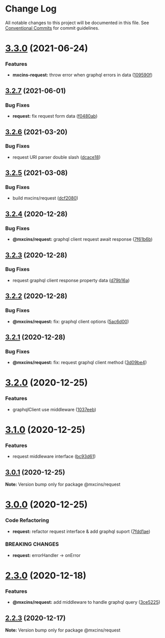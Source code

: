 # Change Log

All notable changes to this project will be documented in this file.
See [Conventional Commits](https://conventionalcommits.org) for commit guidelines.

# [3.3.0](https://github.com/maxiaochuan/mxcins/tree/master/packages/mxcins-reqeust/compare/@mxcins/request@3.2.7...@mxcins/request@3.3.0) (2021-06-24)


### Features

* **mxcins-request:** throw error when graphql errors in data ([109590f](https://github.com/maxiaochuan/mxcins/tree/master/packages/mxcins-reqeust/commit/109590f3dd02f6f107d24df5d226525939c67557))





## [3.2.7](https://github.com/maxiaochuan/mxcins/tree/master/packages/mxcins-reqeust/compare/@mxcins/request@3.2.6...@mxcins/request@3.2.7) (2021-06-01)


### Bug Fixes

* **request:** fix request form data ([f0480ab](https://github.com/maxiaochuan/mxcins/tree/master/packages/mxcins-reqeust/commit/f0480abc0d31762198626fd0508f534ed778e349))





## [3.2.6](https://github.com/maxiaochuan/mxcins/tree/master/packages/mxcins-reqeust/compare/@mxcins/request@3.2.5...@mxcins/request@3.2.6) (2021-03-20)


### Bug Fixes

* request URI parser double slash ([dcace18](https://github.com/maxiaochuan/mxcins/tree/master/packages/mxcins-reqeust/commit/dcace183f9e41e8d451a549ff7e77bb2974691e5))





## [3.2.5](https://github.com/maxiaochuan/mxcins/tree/master/packages/mxcins-reqeust/compare/@mxcins/request@3.2.4...@mxcins/request@3.2.5) (2021-03-08)


### Bug Fixes

* build mxcins/request ([dcf2080](https://github.com/maxiaochuan/mxcins/tree/master/packages/mxcins-reqeust/commit/dcf20806006f4d81c88fd561fc5fad6627063dab))





## [3.2.4](https://github.com/maxiaochuan/mxcins/tree/master/packages/mxcins-reqeust/compare/@mxcins/request@3.2.3...@mxcins/request@3.2.4) (2020-12-28)


### Bug Fixes

* **@mxcins/request:** graphql client request await response ([7f61b6b](https://github.com/maxiaochuan/mxcins/tree/master/packages/mxcins-reqeust/commit/7f61b6b00ba0083e975ee3b6338210220f097909))





## [3.2.3](https://github.com/maxiaochuan/mxcins/tree/master/packages/mxcins-reqeust/compare/@mxcins/request@3.2.2...@mxcins/request@3.2.3) (2020-12-28)


### Bug Fixes

* request graphql client response property data ([d79b16a](https://github.com/maxiaochuan/mxcins/tree/master/packages/mxcins-reqeust/commit/d79b16a41dd3da19fba246da78c1efc61e1ccb74))





## [3.2.2](https://github.com/maxiaochuan/mxcins/tree/master/packages/mxcins-reqeust/compare/@mxcins/request@3.2.1...@mxcins/request@3.2.2) (2020-12-28)


### Bug Fixes

* **@mxcins/request:** fix: graphql client options ([5ac6d00](https://github.com/maxiaochuan/mxcins/tree/master/packages/mxcins-reqeust/commit/5ac6d009136a75327fa74cc93b0bd15bbd42575b))





## [3.2.1](https://github.com/maxiaochuan/mxcins/tree/master/packages/mxcins-reqeust/compare/@mxcins/request@3.2.0...@mxcins/request@3.2.1) (2020-12-28)


### Bug Fixes

* **@mxcins/request:** fix: request graphql client method ([3d09be4](https://github.com/maxiaochuan/mxcins/tree/master/packages/mxcins-reqeust/commit/3d09be4ee465ab580a43b2661f502e8886bc6174))





# [3.2.0](https://github.com/maxiaochuan/mxcins/tree/master/packages/mxcins-reqeust/compare/@mxcins/request@3.1.0...@mxcins/request@3.2.0) (2020-12-25)


### Features

* graphqlClient use middleware ([1037eeb](https://github.com/maxiaochuan/mxcins/tree/master/packages/mxcins-reqeust/commit/1037eebbb54d37427229f4cf043d5238fcfc2beb))





# [3.1.0](https://github.com/maxiaochuan/mxcins/tree/master/packages/mxcins-reqeust/compare/@mxcins/request@3.0.1...@mxcins/request@3.1.0) (2020-12-25)


### Features

* request middleware interface ([bc93d61](https://github.com/maxiaochuan/mxcins/tree/master/packages/mxcins-reqeust/commit/bc93d618d8247c4af36522b4d5eeff9404bb35b4))





## [3.0.1](https://github.com/maxiaochuan/mxcins/tree/master/packages/mxcins-reqeust/compare/@mxcins/request@3.0.0...@mxcins/request@3.0.1) (2020-12-25)

**Note:** Version bump only for package @mxcins/request





# [3.0.0](https://github.com/maxiaochuan/mxcins/tree/master/packages/mxcins-reqeust/compare/@mxcins/request@2.3.0...@mxcins/request@3.0.0) (2020-12-25)


### Code Refactoring

* **request:** refactor request interface & add graphql suport ([7fdd1ae](https://github.com/maxiaochuan/mxcins/tree/master/packages/mxcins-reqeust/commit/7fdd1aeea7b7e6dc5b5f36f9afb556a1827a4d4a))


### BREAKING CHANGES

* **request:** errorHandler -> onError





# [2.3.0](https://github.com/maxiaochuan/mxcins/tree/master/packages/mxcins-reqeust/compare/@mxcins/request@2.2.3...@mxcins/request@2.3.0) (2020-12-18)


### Features

* **@mxcins/request:** add middleware to handle graphql query ([3ce5225](https://github.com/maxiaochuan/mxcins/tree/master/packages/mxcins-reqeust/commit/3ce5225e8bb928efc45f0079e77cf6d0fb6c73e0))





## [2.2.3](https://github.com/maxiaochuan/mxcins/tree/master/packages/mxcins-reqeust/compare/@mxcins/request@2.2.2...@mxcins/request@2.2.3) (2020-12-17)

**Note:** Version bump only for package @mxcins/request
